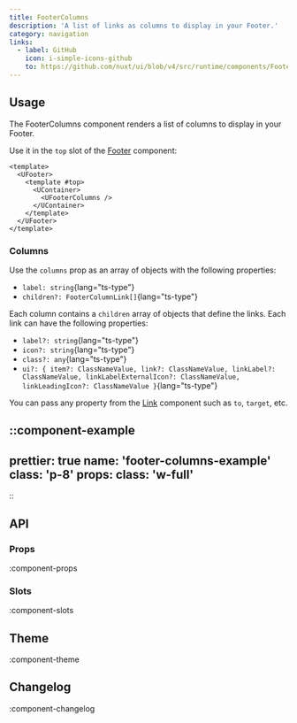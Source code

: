 ```yaml
---
title: FooterColumns
description: 'A list of links as columns to display in your Footer.'
category: navigation
links:
  - label: GitHub
    icon: i-simple-icons-github
    to: https://github.com/nuxt/ui/blob/v4/src/runtime/components/FooterColumns.vue
---
```


## Usage

The FooterColumns component renders a list of columns to display in your Footer.

Use it in the `top` slot of the [Footer](/docs/components/footer) component:

```vue {3-7}
<template>
  <UFooter>
    <template #top>
      <UContainer>
        <UFooterColumns />
      </UContainer>
    </template>
  </UFooter>
</template>
```

### Columns

Use the `columns` prop as an array of objects with the following properties:

- `label: string`{lang="ts-type"}
- `children?: FooterColumnLink[]`{lang="ts-type"}

Each column contains a `children` array of objects that define the links. Each link can have the following properties:

- `label?: string`{lang="ts-type"}
- `icon?: string`{lang="ts-type"}
- `class?: any`{lang="ts-type"}
- `ui?: { item?: ClassNameValue, link?: ClassNameValue, linkLabel?: ClassNameValue, linkLabelExternalIcon?: ClassNameValue, linkLeadingIcon?: ClassNameValue }`{lang="ts-type"}

You can pass any property from the [Link](/docs/components/link#props) component such as `to`, `target`, etc.

::component-example
---
prettier: true
name: 'footer-columns-example'
class: 'p-8'
props:
  class: 'w-full'
---
::

## API

### Props

:component-props

### Slots

:component-slots

## Theme

:component-theme

## Changelog

:component-changelog
